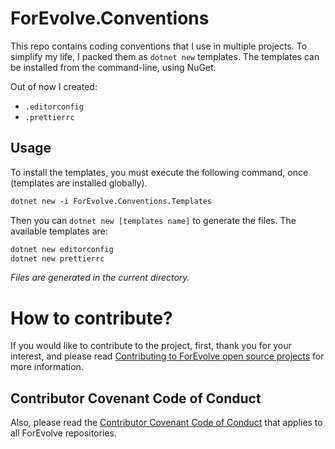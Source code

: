 # ForEvolve.Conventions

This repo contains coding conventions that I use in multiple projects. To simplify my life, I packed them as `dotnet new` templates. The templates can be installed from the command-line, using NuGet.

Out of now I created:

-   `.editorconfig`
-   `.prettierrc`

## Usage

To install the templates, you must execute the following command, once (templates are installed globally).

```xml
dotnet new -i ForEvolve.Conventions.Templates
```

Then you can `dotnet new [templates name]` to generate the files. The available templates are:

```bash
dotnet new editorconfig
dotnet new prettierrc
```

_Files are generated in the current directory._

# How to contribute?

If you would like to contribute to the project, first, thank you for your interest, and please read [Contributing to ForEvolve open source projects](https://github.com/ForEvolve/ForEvolve.Conventions/tree/master/CONTRIBUTING.md) for more information.

## Contributor Covenant Code of Conduct

Also, please read the [Contributor Covenant Code of Conduct](https://github.com/ForEvolve/ForEvolve.Conventions/tree/master/CODE_OF_CONDUCT.md) that applies to all ForEvolve repositories.
